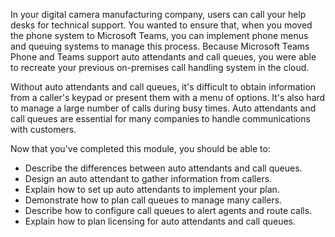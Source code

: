 In your digital camera manufacturing company, users can call your help desks for technical support. You wanted to ensure that, when you moved the phone system to Microsoft Teams, you can implement phone menus and queuing systems to manage this process. Because Microsoft Teams Phone and Teams support auto attendants and call queues, you were able to recreate your previous on-premises call handling system in the cloud.

Without auto attendants and call queues, it's difficult to obtain information from a caller's keypad or present them with a menu of options. It's also hard to manage a large number of calls during busy times. Auto attendants and call queues are essential for many companies to handle communications with customers.

Now that you've completed this module, you should be able to:

- Describe the differences between auto attendants and call queues.
- Design an auto attendant to gather information from callers.
- Explain how to set up auto attendants to implement your plan.
- Demonstrate how to plan call queues to manage many callers.
- Describe how to configure call queues to alert agents and route calls.
- Explain how to plan licensing for auto attendants and call queues.
